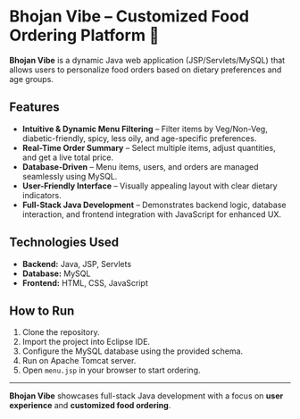 # Bhojan Vibe – Customized Food Ordering Platform 🍴

**Bhojan Vibe** is a dynamic Java web application (JSP/Servlets/MySQL) that allows users to personalize food orders based on dietary preferences and age groups.  

## Features

- **Intuitive & Dynamic Menu Filtering** – Filter items by Veg/Non-Veg, diabetic-friendly, spicy, less oily, and age-specific preferences.  
- **Real-Time Order Summary** – Select multiple items, adjust quantities, and get a live total price.  
- **Database-Driven** – Menu items, users, and orders are managed seamlessly using MySQL.  
- **User-Friendly Interface** – Visually appealing layout with clear dietary indicators.  
- **Full-Stack Java Development** – Demonstrates backend logic, database interaction, and frontend integration with JavaScript for enhanced UX.  

## Technologies Used

- **Backend:** Java, JSP, Servlets  
- **Database:** MySQL  
- **Frontend:** HTML, CSS, JavaScript  

## How to Run

1. Clone the repository.  
2. Import the project into Eclipse IDE.  
3. Configure the MySQL database using the provided schema.  
4. Run on Apache Tomcat server.  
5. Open `menu.jsp` in your browser to start ordering.  

---

**Bhojan Vibe** showcases full-stack Java development with a focus on **user experience** and **customized food ordering**.
